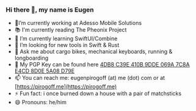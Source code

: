 ### Hi there 👋, my name is Eugen

- 🔭I’m currently working at Adesso Mobile Solutions
- 📚 I'm currently reading The Pheonix Project
- 🌱 I’m currently learning SwiftUI/Combine
- 👯 I’m looking for new tools in Swift & Rust
- 💬 Ask me about cargo bikes, mechanical keyboards, running & longboarding
- 🔑 My PGP Key can be found here [4DB8 C39E 410B 9DDE 069A  7C8A E4CD 8D0E 5A08 D79E](https://keys.openpgp.org/search?q=eugenpirogoff@me.com)
- 📫 You can reach me: eugenpirogoff (at) me (dot) com or at  [https://pirogoff.me](https://pirogoff.me)
- ⚡ Fun fact: i once burned down a house with a pair of matchsticks
- 😄 Pronouns: he/him
